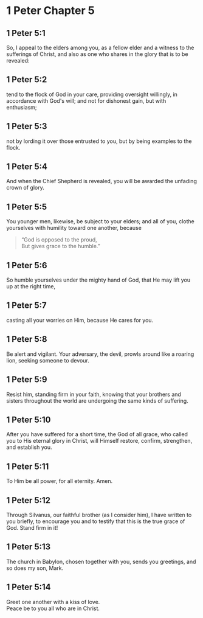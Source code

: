 # 1 Peter Chapter 5

## 1 Peter 5:1

So, I appeal to the elders among you, as a fellow elder and a witness to the sufferings of Christ, and also as one who shares in the glory that is to be revealed:

## 1 Peter 5:2

tend to the flock of God in your care, providing oversight willingly, in accordance with God's will; and not for dishonest gain, but with enthusiasm;

## 1 Peter 5:3

not by lording it over those entrusted to you, but by being examples to the flock.

## 1 Peter 5:4

And when the Chief Shepherd is revealed, you will be awarded the unfading crown of glory.

## 1 Peter 5:5

You younger men, likewise, be subject to your elders; and all of you, clothe yourselves with humility toward one another, because

> “God is opposed to the proud,  
> But gives grace to the humble.”

## 1 Peter 5:6

So humble yourselves under the mighty hand of God, that He may lift you up at the right time,

## 1 Peter 5:7

casting all your worries on Him, because He cares for you.

## 1 Peter 5:8

Be alert and vigilant. Your adversary, the devil, prowls around like a roaring lion, seeking someone to devour.

## 1 Peter 5:9

Resist him, standing firm in your faith, knowing that your brothers and sisters throughout the world are undergoing the same kinds of suffering.

## 1 Peter 5:10

After you have suffered for a short time, the God of all grace, who called you to His eternal glory in Christ, will Himself restore, confirm, strengthen, and establish you.

## 1 Peter 5:11

To Him be all power, for all eternity. Amen.

## 1 Peter 5:12

Through Silvanus, our faithful brother (as I consider him), I have written to you briefly, to encourage you and to testify that this is the true grace of God. Stand firm in it!

## 1 Peter 5:13

The church in Babylon, chosen together with you, sends you greetings, and so does my son, Mark.

## 1 Peter 5:14

Greet one another with a kiss of love.  
Peace be to you all who are in Christ.
